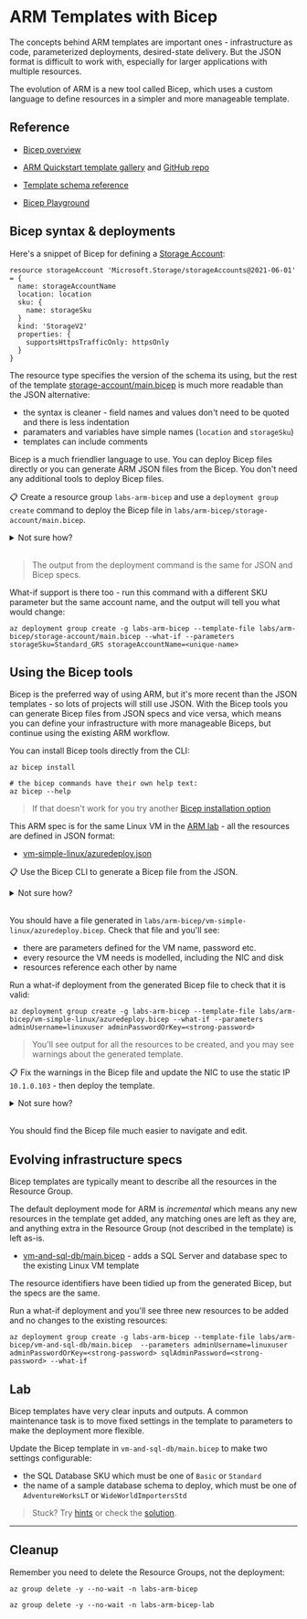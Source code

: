 # ARM Templates with Bicep

The concepts behind ARM templates are important ones - infrastructure as code, parameterized deployments, desired-state delivery. But the JSON format is difficult to work with, especially for larger applications with multiple resources.

The evolution of ARM is a new tool called Bicep, which uses a custom language to define resources in a simpler and more manageable template.

## Reference

- [Bicep overview](https://docs.microsoft.com/en-us/azure/azure-resource-manager/bicep/overview?tabs=bicep)

- [ARM Quickstart template gallery](https://azure.microsoft.com/en-gb/resources/templates/) and [GitHub repo](https://github.com/Azure/azure-quickstart-templates/tree/master/quickstarts)

- [Template schema reference](https://docs.microsoft.com/en-us/azure/templates/)

- [Bicep Playground](https://aka.ms/bicepdemo)

## Bicep syntax & deployments

Here's a snippet of Bicep for defining a [Storage Account](https://docs.microsoft.com/en-us/azure/templates/microsoft.storage/storageaccounts?tabs=bicep):

```
resource storageAccount 'Microsoft.Storage/storageAccounts@2021-06-01' = {
  name: storageAccountName
  location: location
  sku: {
    name: storageSku
  }
  kind: 'StorageV2'
  properties: {
    supportsHttpsTrafficOnly: httpsOnly
  }
}
```

The resource type specifies the version of the schema its using, but the rest of the template [storage-account/main.bicep](/labs/arm-bicep/storage-account/main.bicep) is much more readable than the JSON alternative:

- the syntax is cleaner - field names and values don't need to be quoted and there is less indentation
- paramaters and variables have simple names (`location` and `storageSku`)
- templates can include comments

Bicep is a much friendlier language to use. You can deploy Bicep files directly or you can generate ARM JSON files from the Bicep. You don't need any additional tools to deploy Bicep files.

📋 Create a resource group `labs-arm-bicep` and use a `deployment group create` command to deploy the Bicep file in `labs/arm-bicep/storage-account/main.bicep`.

<details>
  <summary>Not sure how?</summary>

```
az group create -n labs-arm-bicep  --tags courselabs=azure --location southeastasia
```

This will request parameter values from the CLI:

```
az deployment group create -g labs-arm-bicep --template-file labs/arm-bicep/storage-account/main.bicep
```

Or supply the values in the command:

```
az deployment group create -g labs-arm-bicep --template-file labs/arm-bicep/storage-account/main.bicep --parameters storageAccountName=<unique-name>
```

</details><br/>

> The output from the deployment command is the same for JSON and Bicep specs.

What-if support is there too - run this command with a different SKU parameter but the same account name, and the output will tell you what would change:

```
az deployment group create -g labs-arm-bicep --template-file labs/arm-bicep/storage-account/main.bicep --what-if --parameters storageSku=Standard_GRS storageAccountName=<unique-name> 
```

## Using the Bicep tools

Bicep is the preferred way of using ARM, but it's more recent than the JSON templates - so lots of projects will still use JSON. With the Bicep tools you can generate Bicep files from JSON specs and vice versa, which means you can define your infrastructure with more manageable Biceps, but continue using the existing ARM workflow.

You can install Bicep tools directly from the CLI:

```
az bicep install

# the bicep commands have their own help text:
az bicep --help
```

> If that doesn't work for you try another [Bicep installation option](https://docs.microsoft.com/en-us/azure/azure-resource-manager/bicep/install#deployment-environment)

This ARM spec is for the same Linux VM in the [ARM lab](/labs/arm/README.md) - all the resources are defined in JSON format:

- [vm-simple-linux/azuredeploy.json](/labs/arm-bicep/vm-simple-linux/azuredeploy.json)

📋 Use the Bicep CLI to generate a Bicep file from the JSON.

<details>
  <summary>Not sure how?</summary>

The `decompile` command generates Bicep from ARM:

```
az bicep decompile --help 

az bicep decompile -f labs/arm-bicep/vm-simple-linux/azuredeploy.json
```

</details><br/>

You should have a file generated in `labs/arm-bicep/vm-simple-linux/azuredeploy.bicep`. Check that file and you'll see:

- there are parameters defined for the VM name, password etc.
- every resource the VM needs is modelled, including the NIC and disk
- resources reference each other by name

Run a what-if deployment from the generated Bicep file to check that it is valid:

```
az deployment group create -g labs-arm-bicep --template-file labs/arm-bicep/vm-simple-linux/azuredeploy.bicep --what-if --parameters adminUsername=linuxuser adminPasswordOrKey=<strong-password>
```

> You'll see output for all the resources to be created, and you may see warnings about the generated template.

📋 Fix the warnings in the Bicep file and update the NIC to use the static IP `10.1.0.103` - then deploy the template.

<details>
  <summary>Not sure how?</summary>

Here's an example of the updated file:

- [vm-simple-linux/azuredeploy-updated.bicep](/labs/arm-bicep/vm-simple-linux/azuredeploy-updated.bicep)

The sets the same _privateIP_ values we used in the ARM lab.

```
az deployment group create -g labs-arm-bicep --template-file labs/arm-bicep/vm-simple-linux/azuredeploy-updated.bicep --parameters adminUsername=linuxuser adminPasswordOrKey=<strong-password>
```

</details><br/>

You should find the Bicep file much easier to navigate and edit.

## Evolving infrastructure specs

Bicep templates are typically meant to describe all the resources in the Resource Group. 

The default deployment mode for ARM is _incremental_ which means any new resources in the template get added, any matching ones are left as they are, and anything extra in the Resource Group (not described in the template) is left as-is.

- [vm-and-sql-db/main.bicep](/labs/arm-bicep/vm-and-sql-db/main.bicep) - adds a SQL Server and database spec to the existing Linux VM template

The resource identifiers have been tidied up from the generated Bicep, but the specs are the same. 

Run a what-if deployment and you'll see three new resources to be added and no changes to the existing resources:

```
az deployment group create -g labs-arm-bicep --template-file labs/arm-bicep/vm-and-sql-db/main.bicep  --parameters adminUsername=linuxuser adminPasswordOrKey=<strong-password> sqlAdminPassword=<strong-password> --what-if
```

## Lab

Bicep templates have very clear inputs and outputs. A common maintenance task is to move fixed settings in the template to parameters to make the deployment more flexible.

Update the Bicep template in `vm-and-sql-db/main.bicep` to make two settings configurable:

- the SQL Database SKU which must be one of `Basic` or `Standard`
- the name of a sample database schema to deploy, which must be one of `AdventureWorksLT` or `WideWorldImportersStd`

> Stuck? Try [hints](hints.md) or check the [solution](solution.md).

___

## Cleanup

Remember you need to delete the Resource Groups, not the deployment:

```
az group delete -y --no-wait -n labs-arm-bicep

az group delete -y --no-wait -n labs-arm-bicep-lab
```